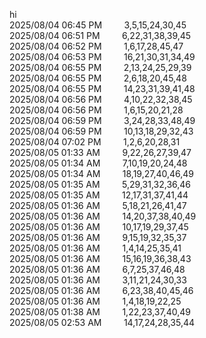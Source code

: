 hi<br>
2025/08/04 06:45 PM&nbsp;&nbsp;&nbsp;&nbsp;&nbsp;&nbsp;&nbsp;&nbsp;&nbsp;3,5,15,24,30,45<br>
2025/08/04 06:51 PM&nbsp;&nbsp;&nbsp;&nbsp;&nbsp;&nbsp;&nbsp;&nbsp;&nbsp;6,22,31,38,39,45<br>
2025/08/04 06:52 PM&nbsp;&nbsp;&nbsp;&nbsp;&nbsp;&nbsp;&nbsp;&nbsp;&nbsp;1,6,17,28,45,47<br>
2025/08/04 06:53 PM&nbsp;&nbsp;&nbsp;&nbsp;&nbsp;&nbsp;&nbsp;&nbsp;&nbsp;16,21,30,31,34,49<br>
2025/08/04 06:55 PM&nbsp;&nbsp;&nbsp;&nbsp;&nbsp;&nbsp;&nbsp;&nbsp;&nbsp;2,13,24,25,29,39<br>
2025/08/04 06:55 PM&nbsp;&nbsp;&nbsp;&nbsp;&nbsp;&nbsp;&nbsp;&nbsp;&nbsp;2,6,18,20,45,48<br>
2025/08/04 06:55 PM&nbsp;&nbsp;&nbsp;&nbsp;&nbsp;&nbsp;&nbsp;&nbsp;&nbsp;14,23,31,39,41,48<br>
2025/08/04 06:56 PM&nbsp;&nbsp;&nbsp;&nbsp;&nbsp;&nbsp;&nbsp;&nbsp;&nbsp;4,10,22,32,38,45<br>
2025/08/04 06:56 PM&nbsp;&nbsp;&nbsp;&nbsp;&nbsp;&nbsp;&nbsp;&nbsp;&nbsp;1,6,15,20,21,28<br>
2025/08/04 06:59 PM&nbsp;&nbsp;&nbsp;&nbsp;&nbsp;&nbsp;&nbsp;&nbsp;&nbsp;3,24,28,33,48,49<br>
2025/08/04 06:59 PM&nbsp;&nbsp;&nbsp;&nbsp;&nbsp;&nbsp;&nbsp;&nbsp;&nbsp;10,13,18,29,32,43<br>
2025/08/04 07:02 PM&nbsp;&nbsp;&nbsp;&nbsp;&nbsp;&nbsp;&nbsp;&nbsp;&nbsp;1,2,6,20,28,31<br>
2025/08/05 01:33 AM&nbsp;&nbsp;&nbsp;&nbsp;&nbsp;&nbsp;&nbsp;&nbsp;&nbsp;9,22,26,27,39,47<br>
2025/08/05 01:34 AM&nbsp;&nbsp;&nbsp;&nbsp;&nbsp;&nbsp;&nbsp;&nbsp;&nbsp;7,10,19,20,24,48<br>
2025/08/05 01:34 AM&nbsp;&nbsp;&nbsp;&nbsp;&nbsp;&nbsp;&nbsp;&nbsp;&nbsp;18,19,27,40,46,49<br>
2025/08/05 01:35 AM&nbsp;&nbsp;&nbsp;&nbsp;&nbsp;&nbsp;&nbsp;&nbsp;&nbsp;5,29,31,32,36,46<br>
2025/08/05 01:35 AM&nbsp;&nbsp;&nbsp;&nbsp;&nbsp;&nbsp;&nbsp;&nbsp;&nbsp;12,17,31,37,41,44<br>
2025/08/05 01:36 AM&nbsp;&nbsp;&nbsp;&nbsp;&nbsp;&nbsp;&nbsp;&nbsp;&nbsp;5,18,21,26,41,47<br>
2025/08/05 01:36 AM&nbsp;&nbsp;&nbsp;&nbsp;&nbsp;&nbsp;&nbsp;&nbsp;&nbsp;14,20,37,38,40,49<br>
2025/08/05 01:36 AM&nbsp;&nbsp;&nbsp;&nbsp;&nbsp;&nbsp;&nbsp;&nbsp;&nbsp;10,17,19,29,37,45<br>
2025/08/05 01:36 AM&nbsp;&nbsp;&nbsp;&nbsp;&nbsp;&nbsp;&nbsp;&nbsp;&nbsp;9,15,19,32,35,37<br>
2025/08/05 01:36 AM&nbsp;&nbsp;&nbsp;&nbsp;&nbsp;&nbsp;&nbsp;&nbsp;&nbsp;1,4,14,25,35,41<br>
2025/08/05 01:36 AM&nbsp;&nbsp;&nbsp;&nbsp;&nbsp;&nbsp;&nbsp;&nbsp;&nbsp;15,16,19,36,38,43<br>
2025/08/05 01:36 AM&nbsp;&nbsp;&nbsp;&nbsp;&nbsp;&nbsp;&nbsp;&nbsp;&nbsp;6,7,25,37,46,48<br>
2025/08/05 01:36 AM&nbsp;&nbsp;&nbsp;&nbsp;&nbsp;&nbsp;&nbsp;&nbsp;&nbsp;3,11,21,24,30,33<br>
2025/08/05 01:36 AM&nbsp;&nbsp;&nbsp;&nbsp;&nbsp;&nbsp;&nbsp;&nbsp;&nbsp;6,23,38,40,45,46<br>
2025/08/05 01:36 AM&nbsp;&nbsp;&nbsp;&nbsp;&nbsp;&nbsp;&nbsp;&nbsp;&nbsp;1,4,18,19,22,25<br>
2025/08/05 01:38 AM&nbsp;&nbsp;&nbsp;&nbsp;&nbsp;&nbsp;&nbsp;&nbsp;&nbsp;1,22,23,37,40,49<br>
2025/08/05 02:53 AM&nbsp;&nbsp;&nbsp;&nbsp;&nbsp;&nbsp;&nbsp;&nbsp;&nbsp;14,17,24,28,35,44<br>
